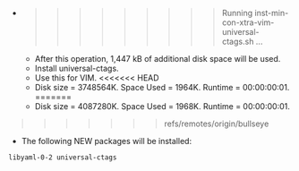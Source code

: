 * >>>>>>>>> Running inst-min-con-xtra-vim-universal-ctags.sh ...
  * After this operation, 1,447 kB of additional disk space will be used.
  * Install universal-ctags.
  * Use this for VIM.
<<<<<<< HEAD
  * Disk size = 3748564K. Space Used = 1964K. Runtime = 00:00:00:01.
=======
  * Disk size = 4087280K. Space Used = 1968K. Runtime = 00:00:00:01.
>>>>>>> refs/remotes/origin/bullseye
  * The following NEW packages will be installed:
  ```bash
libyaml-0-2 universal-ctags
  ```
